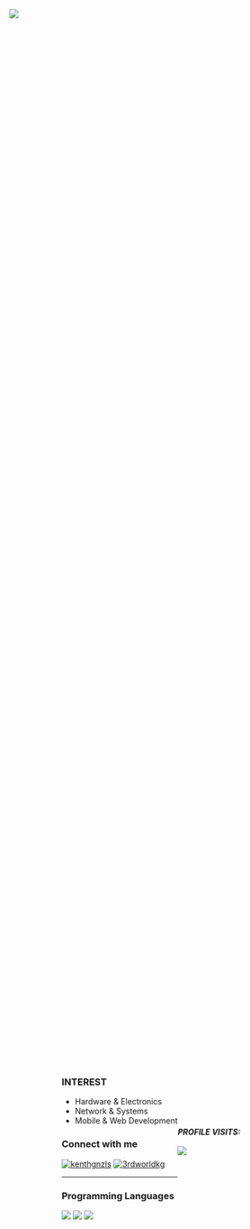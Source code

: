 <div class="center-image">
  <img src="https://github.com/kenthzy/kenthzy/assets/122461133/0fb4c424-115c-4b60-8e85-1c80f3f07c5e">
  
</div>
<div style="display: flex; align-items: center; justify-content: center; height: 100vh;">
  <div style="text-align: left;">

<h3>INTEREST</h3>

<ul>
  <li>Hardware & Electronics</li>
  <li>Network & Systems</li>
  <li>Mobile & Web Development</li>
</ul>
    

    
<h3>Connect with me</h3>

<p>
  <a href="https://twitter.com/kenthgnzls"><img src="https://img.shields.io/twitter/follow/kenthgnzls?logo=twitter&style=for-the-badge" alt="kenthgnzls" /></a>
  <a href="https://www.instagram.com/3rdworldkg/"><img src="https://img.shields.io/badge/-3rdworldkg-E4405F?style=for-the-badge&logo=Instagram&logoColor=white&link=https://www.instagram.com/3rdworldkg/" alt="3rdworldkg"/></a>
</p>
    
-------------------------------------------
    
<h3>Programming Languages</h3>

<p>
<img src="https://img.shields.io/badge/html5-%23E34F26.svg?style=for-the-badge&logo=html5&logoColor=white"/> 
<img src="https://img.shields.io/badge/css3-%231572B6.svg?style=for-the-badge&logo=css3&logoColor=white"/> 
<img src="https://img.shields.io/badge/javascript-%23323330.svg?style=for-the-badge&logo=javascript&logoColor=%23F7DF1E"/> 
</p>
  </div>
  
-------------------------------------------
<p>
  <h5> PROFILE VISITS:
  <br>
  <br>
  <img src="https://profile-counter.glitch.me/{kenthzy}/count.svg"/>
</p>
